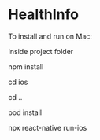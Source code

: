 # HealthInfo

To install and run on Mac:

Inside project folder

npm install

cd ios

cd ..

pod install

npx react-native run-ios
